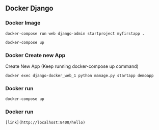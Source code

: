 ## Docker Django

### Docker Image

```
docker-compose run web django-admin startproject myfirstapp .

docker-compose up
```

### Docker Create new App

Create New App (Keep running docker-compose up command)

```
docker exec django-docker_web_1 python manage.py startapp demoapp
```

### Docker run

```
docker-compose up
```

### Docker run

```
[link](http://localhost:8400/hello)
```
